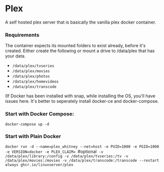 # Plex 

A self hosted plex server that is basically the vanilla plex docker container.

### Requirements

The container expects its mounted folders to exist already, before it's created. 
Either create the following or mount a drive to /data/plex that has your data.
- `/data/plex/tvseries`
- `/data/plex/movies`
- `/data/plex/photos`
- `/data/plex/homevideos`
- `/data/plex/transcode`

(If Docker has been installed with snap, while installing the OS, you'll have issues here. It's better to seperately install docker-ce and docker-compose.

### Start with Docker Compose:

`docker-compose up -d`

### Start with Plain Docker

`docker run -d --name=plex_whitney --net=host -e PUID=1000 -e PGID=1000 -e VERSION=docker -e PLEX_CLAIM= `#optional` -v /data/plex/library:/config -v /data/plex/tvseries:/tv -v /data/plex/movies:/movies -v /data/plex/transcode:/transcode --restart always ghcr.io/linuxserver/plex`

